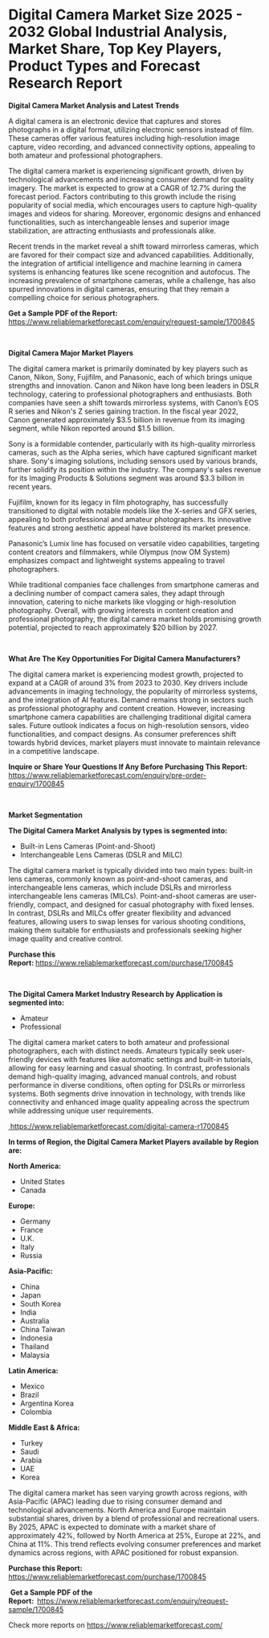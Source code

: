 <p><h1>Digital Camera Market Size 2025 - 2032 Global Industrial Analysis, Market Share, Top Key Players, Product Types and Forecast Research Report</h1></p><p><strong>Digital Camera Market Analysis and Latest Trends</strong></p>
<p><p>A digital camera is an electronic device that captures and stores photographs in a digital format, utilizing electronic sensors instead of film. These cameras offer various features including high-resolution image capture, video recording, and advanced connectivity options, appealing to both amateur and professional photographers.</p><p>The digital camera market is experiencing significant growth, driven by technological advancements and increasing consumer demand for quality imagery. The market is expected to grow at a CAGR of 12.7% during the forecast period. Factors contributing to this growth include the rising popularity of social media, which encourages users to capture high-quality images and videos for sharing. Moreover, ergonomic designs and enhanced functionalities, such as interchangeable lenses and superior image stabilization, are attracting enthusiasts and professionals alike.</p><p>Recent trends in the market reveal a shift toward mirrorless cameras, which are favored for their compact size and advanced capabilities. Additionally, the integration of artificial intelligence and machine learning in camera systems is enhancing features like scene recognition and autofocus. The increasing prevalence of smartphone cameras, while a challenge, has also spurred innovations in digital cameras, ensuring that they remain a compelling choice for serious photographers.</p></p>
<p><strong>Get a Sample PDF of the Report:&nbsp;</strong> <a href="https://www.reliablemarketforecast.com/enquiry/request-sample/1700845?utm_campaign=2890&utm_medium=2&utm_source=Github&utm_content=ia&utm_term=04042025&utm_id=digital-camera">https://www.reliablemarketforecast.com/enquiry/request-sample/1700845</a></p>
<p>&nbsp;</p>
<p><strong>Digital Camera Major Market Players</strong></p>
<p><p>The digital camera market is primarily dominated by key players such as Canon, Nikon, Sony, Fujifilm, and Panasonic, each of which brings unique strengths and innovation. Canon and Nikon have long been leaders in DSLR technology, catering to professional photographers and enthusiasts. Both companies have seen a shift towards mirrorless systems, with Canon’s EOS R series and Nikon's Z series gaining traction. In the fiscal year 2022, Canon generated approximately $3.5 billion in revenue from its imaging segment, while Nikon reported around $1.5 billion.</p><p>Sony is a formidable contender, particularly with its high-quality mirrorless cameras, such as the Alpha series, which have captured significant market share. Sony's imaging solutions, including sensors used by various brands, further solidify its position within the industry. The company's sales revenue for its Imaging Products & Solutions segment was around $3.3 billion in recent years.</p><p>Fujifilm, known for its legacy in film photography, has successfully transitioned to digital with notable models like the X-series and GFX series, appealing to both professional and amateur photographers. Its innovative features and strong aesthetic appeal have bolstered its market presence.</p><p>Panasonic’s Lumix line has focused on versatile video capabilities, targeting content creators and filmmakers, while Olympus (now OM System) emphasizes compact and lightweight systems appealing to travel photographers. </p><p>While traditional companies face challenges from smartphone cameras and a declining number of compact camera sales, they adapt through innovation, catering to niche markets like vlogging or high-resolution photography. Overall, with growing interests in content creation and professional photography, the digital camera market holds promising growth potential, projected to reach approximately $20 billion by 2027.</p></p>
<p>&nbsp;</p>
<p><strong>What Are The Key Opportunities For Digital Camera Manufacturers?</strong></p>
<p><p>The digital camera market is experiencing modest growth, projected to expand at a CAGR of around 3% from 2023 to 2030. Key drivers include advancements in imaging technology, the popularity of mirrorless systems, and the integration of AI features. Demand remains strong in sectors such as professional photography and content creation. However, increasing smartphone camera capabilities are challenging traditional digital camera sales. Future outlook indicates a focus on high-resolution sensors, video functionalities, and compact designs. As consumer preferences shift towards hybrid devices, market players must innovate to maintain relevance in a competitive landscape.</p></p>
<p><strong>Inquire or Share Your Questions If Any Before Purchasing This Report:</strong> <a href="https://www.reliablemarketforecast.com/enquiry/pre-order-enquiry/1700845?utm_campaign=2890&utm_medium=2&utm_source=Github&utm_content=ia&utm_term=04042025&utm_id=digital-camera">https://www.reliablemarketforecast.com/enquiry/pre-order-enquiry/1700845</a></p>
<p>&nbsp;</p>
<p><strong>Market Segmentation</strong></p>
<p><strong>The Digital Camera Market Analysis by types is segmented into:</strong></p>
<p><ul><li>Built-in Lens Cameras (Point-and-Shoot)</li><li>Interchangeable Lens Cameras (DSLR and MILC)</li></ul></p>
<p><p>The digital camera market is typically divided into two main types: built-in lens cameras, commonly known as point-and-shoot cameras, and interchangeable lens cameras, which include DSLRs and mirrorless interchangeable lens cameras (MILCs). Point-and-shoot cameras are user-friendly, compact, and designed for casual photography with fixed lenses. In contrast, DSLRs and MILCs offer greater flexibility and advanced features, allowing users to swap lenses for various shooting conditions, making them suitable for enthusiasts and professionals seeking higher image quality and creative control.</p></p>
<p><strong>Purchase this Report:&nbsp;</strong><a href="https://www.reliablemarketforecast.com/purchase/1700845?utm_campaign=2890&utm_medium=2&utm_source=Github&utm_content=ia&utm_term=04042025&utm_id=digital-camera">https://www.reliablemarketforecast.com/purchase/1700845</a></p>
<p>&nbsp;</p>
<p><strong>The Digital Camera Market Industry Research by Application is segmented into:</strong></p>
<p><ul><li>Amateur</li><li>Professional</li></ul></p>
<p><p>The digital camera market caters to both amateur and professional photographers, each with distinct needs. Amateurs typically seek user-friendly devices with features like automatic settings and built-in tutorials, allowing for easy learning and casual shooting. In contrast, professionals demand high-quality imaging, advanced manual controls, and robust performance in diverse conditions, often opting for DSLRs or mirrorless systems. Both segments drive innovation in technology, with trends like connectivity and enhanced image quality appealing across the spectrum while addressing unique user requirements.</p></p>
<p><a href="https://www.reliablemarketforecast.com/digital-camera-r1700845?utm_campaign=2890&utm_medium=2&utm_source=Github&utm_content=ia&utm_term=04042025&utm_id=digital-camera">&nbsp;https://www.reliablemarketforecast.com/digital-camera-r1700845</a></p>
<p><strong>In terms of Region, the Digital Camera Market Players available by Region are:</strong></p>
<p>
    <p> <strong> North America: </strong>
        <ul>
            <li>United States</li>
            <li>Canada</li>
        </ul>
        </p> 
    <p> <strong> Europe: </strong>
        <ul>
            <li>Germany</li>
            <li>France</li>
            <li>U.K.</li>
            <li>Italy</li>
            <li>Russia</li>
        </ul>
        </p> 
    <p> <strong> Asia-Pacific: </strong>
        <ul>
            <li>China</li>
            <li>Japan</li>
            <li>South Korea</li>
            <li>India</li>
            <li>Australia</li>
            <li>China Taiwan</li>
            <li>Indonesia</li>
            <li>Thailand</li>
            <li>Malaysia</li>
        </ul>
        </p> 
    <p> <strong> Latin America: </strong>
        <ul>
            <li>Mexico</li>
            <li>Brazil</li>
            <li>Argentina Korea</li>
            <li>Colombia</li>
        </ul>
        </p> 
    <p> <strong> Middle East & Africa: </strong>
        <ul>
            <li>Turkey</li>
            <li>Saudi</li>
            <li>Arabia</li>
            <li>UAE</li>
            <li>Korea</li>
        </ul>
    </p>
    </p>
<p><p>The digital camera market has seen varying growth across regions, with Asia-Pacific (APAC) leading due to rising consumer demand and technological advancements. North America and Europe maintain substantial shares, driven by a blend of professional and recreational users. By 2025, APAC is expected to dominate with a market share of approximately 42%, followed by North America at 25%, Europe at 22%, and China at 11%. This trend reflects evolving consumer preferences and market dynamics across regions, with APAC positioned for robust expansion.</p></p>
<p><strong>Purchase this Report: </strong><a href="https://www.reliablemarketforecast.com/purchase/1700845?utm_campaign=2890&utm_medium=2&utm_source=Github&utm_content=ia&utm_term=04042025&utm_id=digital-camera">https://www.reliablemarketforecast.com/purchase/1700845</a></p>
<p>&nbsp;<strong>Get a Sample PDF of the Report:&nbsp;&nbsp;</strong><a href="https://www.reliablemarketforecast.com/enquiry/request-sample/1700845?utm_campaign=2890&utm_medium=2&utm_source=Github&utm_content=ia&utm_term=04042025&utm_id=digital-camera">https://www.reliablemarketforecast.com/enquiry/request-sample/1700845</a></p>
<p><strong></strong></p>
<p>Check more reports on <a href="https://www.reliablemarketforecast.com/?utm_campaign=2890&utm_medium=2&utm_source=Github&utm_content=ia&utm_term=04042025&utm_id=digital-camera">https://www.reliablemarketforecast.com/</a></p>
